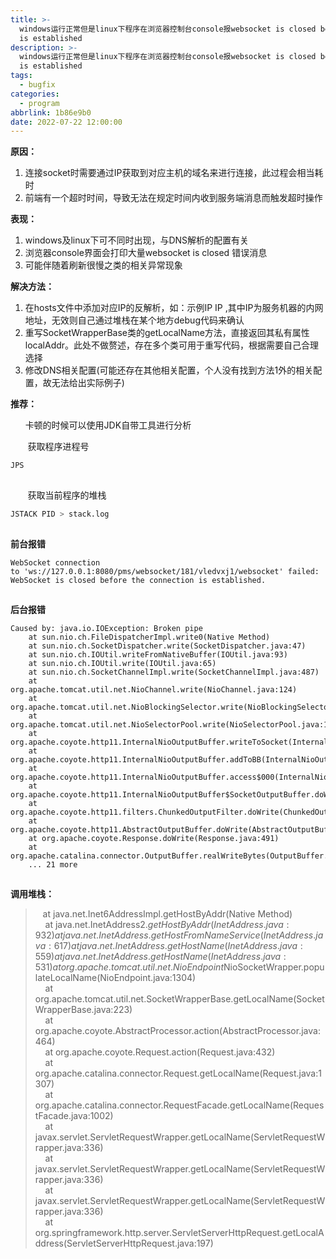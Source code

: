 ```yaml
---
title: >-
  windows运行正常但是linux下程序在浏览器控制台console报websocket is closed before the connection
  is established
description: >-
  windows运行正常但是linux下程序在浏览器控制台console报websocket is closed before the connection
  is established
tags:
  - bugfix
categories:
  - program
abbrlink: 1b86e9b0
date: 2022-07-22 12:00:00
---
```


**原因：**

1. 连接socket时需要通过IP获取到对应主机的域名来进行连接，此过程会相当耗时
2. 前端有一个超时时间，导致无法在规定时间内收到服务端消息而触发超时操作

**表现：**

1. windows及linux下可不同时出现，与DNS解析的配置有关
2. 浏览器console界面会打印大量websocket is closed 错误消息
3. 可能伴随着刷新很慢之类的相关异常现象

**解决方法：**

1. 在hosts文件中添加对应IP的反解析，如：示例IP IP ,其中IP为服务机器的内网地址，无效则自己通过堆栈在某个地方debug代码来确认
2. 重写SocketWrapperBase类的getLocalName方法，直接返回其私有属性localAddr。此处不做赘述，存在多个类可用于重写代码，根据需要自己合理选择
3. 修改DNS相关配置(可能还存在其他相关配置，个人没有找到方法1外的相关配置，故无法给出实际例子)

**推荐：**

      卡顿的时候可以使用JDK自带工具进行分析

       获取程序进程号

```bash
JPS
```

![](data:image/gif;base64,R0lGODlhAQABAPABAP///wAAACH5BAEKAAAALAAAAAABAAEAAAICRAEAOw== "点击并拖拽以移动")

       获取当前程序的堆栈

```bash
JSTACK PID > stack.log
```

![](data:image/gif;base64,R0lGODlhAQABAPABAP///wAAACH5BAEKAAAALAAAAAABAAEAAAICRAEAOw== "点击并拖拽以移动")

**前台报错**

```
WebSocket connection to 'ws://127.0.0.1:8080/pms/websocket/181/vledvxj1/websocket' failed: WebSocket is closed before the connection is established.
```

![](data:image/gif;base64,R0lGODlhAQABAPABAP///wAAACH5BAEKAAAALAAAAAABAAEAAAICRAEAOw== "点击并拖拽以移动")

**后台报错**

```
Caused by: java.io.IOException: Broken pipe
    at sun.nio.ch.FileDispatcherImpl.write0(Native Method)
    at sun.nio.ch.SocketDispatcher.write(SocketDispatcher.java:47)
    at sun.nio.ch.IOUtil.writeFromNativeBuffer(IOUtil.java:93)
    at sun.nio.ch.IOUtil.write(IOUtil.java:65)
    at sun.nio.ch.SocketChannelImpl.write(SocketChannelImpl.java:487)
    at org.apache.tomcat.util.net.NioChannel.write(NioChannel.java:124)
    at org.apache.tomcat.util.net.NioBlockingSelector.write(NioBlockingSelector.java:101)
    at org.apache.tomcat.util.net.NioSelectorPool.write(NioSelectorPool.java:172)
    at org.apache.coyote.http11.InternalNioOutputBuffer.writeToSocket(InternalNioOutputBuffer.java:139)
    at org.apache.coyote.http11.InternalNioOutputBuffer.addToBB(InternalNioOutputBuffer.java:197)
    at org.apache.coyote.http11.InternalNioOutputBuffer.access$000(InternalNioOutputBuffer.java:41)
    at org.apache.coyote.http11.InternalNioOutputBuffer$SocketOutputBuffer.doWrite(InternalNioOutputBuffer.java:320)
    at org.apache.coyote.http11.filters.ChunkedOutputFilter.doWrite(ChunkedOutputFilter.java:118)
    at org.apache.coyote.http11.AbstractOutputBuffer.doWrite(AbstractOutputBuffer.java:256)
    at org.apache.coyote.Response.doWrite(Response.java:491)
    at org.apache.catalina.connector.OutputBuffer.realWriteBytes(OutputBuffer.java:391)
    ... 21 more
```

![](data:image/gif;base64,R0lGODlhAQABAPABAP///wAAACH5BAEKAAAALAAAAAABAAEAAAICRAEAOw== "点击并拖拽以移动")

**调用堆栈：**

>    at java.net.Inet6AddressImpl.getHostByAddr(Native Method)  
>     at java.net.InetAddress$2.getHostByAddr(InetAddress.java:932)  
>     at java.net.InetAddress.getHostFromNameService(InetAddress.java:617)  
>     at java.net.InetAddress.getHostName(InetAddress.java:559)  
>     at java.net.InetAddress.getHostName(InetAddress.java:531)  
>     at org.apache.tomcat.util.net.NioEndpoint$NioSocketWrapper.populateLocalName(NioEndpoint.java:1304)  
>     at org.apache.tomcat.util.net.SocketWrapperBase.getLocalName(SocketWrapperBase.java:223)  
>     at org.apache.coyote.AbstractProcessor.action(AbstractProcessor.java:464)  
>     at org.apache.coyote.Request.action(Request.java:432)  
>     at org.apache.catalina.connector.Request.getLocalName(Request.java:1307)  
>     at org.apache.catalina.connector.RequestFacade.getLocalName(RequestFacade.java:1002)  
>     at javax.servlet.ServletRequestWrapper.getLocalName(ServletRequestWrapper.java:336)  
>     at javax.servlet.ServletRequestWrapper.getLocalName(ServletRequestWrapper.java:336)  
>     at javax.servlet.ServletRequestWrapper.getLocalName(ServletRequestWrapper.java:336)  
>     at org.springframework.http.server.ServletServerHttpRequest.getLocalAddress(ServletServerHttpRequest.java:197)

​
